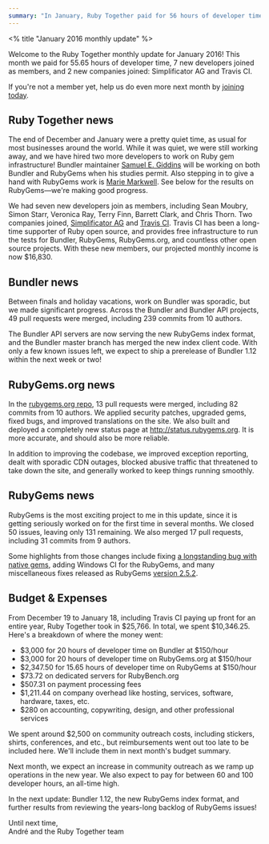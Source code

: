 ```yaml
---
summary: "In January, Ruby Together paid for 56 hours of developer time, released RubyGems 2.5.2, hired two more developers, and gained 9 new members."
---
```

<% title "January 2016 monthly update" %>

Welcome to the Ruby Together monthly update for January 2016! This month we paid for 55.65 hours of developer time, 7 new developers joined as members, and 2 new companies joined: Simplificator AG and Travis CI.

If you're not a member yet, help us do even more next month by [joining today](https://rubytogether.org/join).

## Ruby Together news

The end of December and January were a pretty quiet time, as usual for most businesses around the world. While it was quiet, we were still working away, and we have hired two more developers to work on Ruby gem infrastructure! Bundler maintainer [Samuel E. Giddins](https://twitter.com/segiddins) will be working on both Bundler and RubyGems when his studies permit. Also stepping in to give a hand with RubyGems work is [Marie Markwell](http://twitter.com/duckinator). See below for the results on RubyGems—we're making good progress.

We had seven new developers join as members, including Sean Moubry, Simon Starr, Veronica Ray, Terry Finn, Barrett Clark, and Chris Thorn. Two companies joined, [Simplificator AG](http://www.simplificator.com/en) and [Travis CI](https://travis-ci.com). Travis CI has been a long-time supporter of Ruby open source, and provides free infrastructure to run the tests for Bundler, RubyGems, RubyGems.org, and countless other open source projects. With these new members, our projected monthly income is now $16,830.

## Bundler news

Between finals and holiday vacations, work on Bundler was sporadic, but we made significant progress. Across the Bundler and Bundler API projects, 49 pull requests were merged, including 239 commits from 10 authors.

The Bundler API servers are now serving the new RubyGems index format, and the Bundler master branch has merged the new index client code. With only a few known issues left, we expect to ship a prerelease of Bundler 1.12 within the next week or two!

## RubyGems.org news

In the [rubygems.org repo](https://github.com/rubygems/rubygems.org/), 13 pull requests were merged, including 82 commits from 10 authors. We applied security patches, upgraded gems, fixed bugs, and improved translations on the site. We also built and deployed a completely new status page at http://status.rubygems.org. It is more accurate, and should also be more reliable.

In addition to improving the codebase, we improved exception reporting, dealt with sporadic CDN outages, blocked abusive traffic that threatened to take down the site, and generally worked to keep things running smoothly.

## RubyGems news

RubyGems is the most exciting project to me in this update, since it is getting seriously worked on for the first time in several months. We closed 50 issues, leaving only 131 remaining. We also merged 17 pull requests, including 31 commits from 9 authors.

Some highlights from those changes include fixing [a longstanding bug with native gems](https://github.com/rubygems/rubygems/issues/977), adding Windows CI for the RubyGems, and many miscellaneous fixes released as RubyGems [version 2.5.2](https://github.com/rubygems/rubygems/blob/master/History.txt#L3).

## Budget & Expenses

From December 19 to January 18, including Travis CI paying up front for an entire year, Ruby Together took in $25,766. In total, we spent $10,346.25. Here's a breakdown of where the money went:

  - $3,000 for 20 hours of developer time on Bundler at $150/hour
  - $3,000 for 20 hours of developer time on RubyGems.org at $150/hour
  - $2,347.50 for 15.65 hours of developer time on RubyGems at $150/hour
  - $73.72 on dedicated servers for RubyBench.org
  - $507.31 on payment processing fees
  - $1,211.44 on company overhead like hosting, services, software, hardware, taxes, etc.
  - $280 on accounting, copywriting, design, and other professional services

We spent around $2,500 on community outreach costs, including stickers, shirts, conferences, and etc., but reimbursements went out too late to be included here. We'll include them in next month's budget summary.

Next month, we expect an increase in community outreach as we ramp up operations in the new year. We also expect to pay for between 60 and 100 developer hours, an all-time high.

In the next update: Bundler 1.12, the new RubyGems index format, and further results from reviewing the years-long backlog of RubyGems issues!

Until next time,<br>
André and the Ruby Together team
